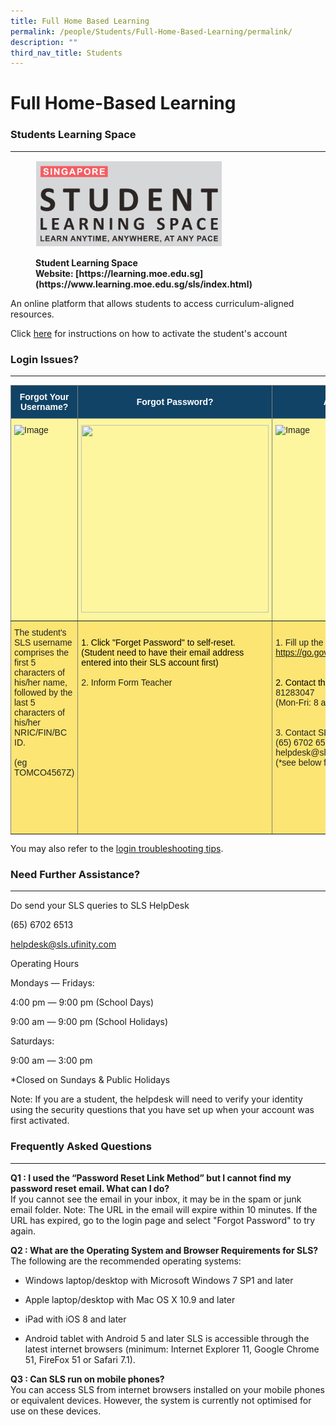 ```yaml
---
title: Full Home Based Learning
permalink: /people/Students/Full-Home-Based-Learning/permalink/
description: ""
third_nav_title: Students
---
```

Full Home-Based Learning
========================

### Students Learning Space
----------------------------

<figure>

![](/images/sls.png)

<figcaption> <strong> Student Learning Space Website: [https://learning.moe.edu.sg](https://www.learning.moe.edu.sg/sls/index.html)</strong> </figcaption>

</figure>

An online platform that allows students to access curriculum-aligned resources.

Click [here](/files/sls.pdf) for instructions on how to activate the student's account  
[](https://learning.moe.edu.sg/)

### Login Issues?
----------------------------

<style type="text/css">
.tg  {border-collapse:collapse;border-spacing:0;}
.tg td{border-color:black;border-style:solid;border-width:1px;font-family:Arial, sans-serif;font-size:14px;
  overflow:hidden;padding:10px 5px;word-break:normal;}
.tg th{border-color:black;border-style:solid;border-width:1px;font-family:Arial, sans-serif;font-size:14px;
  font-weight:normal;overflow:hidden;padding:10px 5px;word-break:normal;}
.tg .tg-oj76{background-color:#FCE573;border-color:inherit;color:#222;text-align:left;vertical-align:middle}
.tg .tg-7t0u{background-color:#FCE573;border-color:inherit;color:#222;text-align:left;vertical-align:top}
.tg .tg-hwvi{background-color:#104366;border-color:inherit;color:#FFF;font-weight:bold;text-align:center;vertical-align:middle}
.tg .tg-h21v{background-color:#FDF69E;border-color:inherit;color:#222;text-align:left;vertical-align:top}
</style>
<table class="tg">
<thead>
  <tr>
    <th class="tg-hwvi"><span style="font-weight:bold;color:#FFF;background-color:#104366">Forgot Your Username?</span></th>
    <th class="tg-hwvi"><span style="font-weight:bold;color:#FFF;background-color:#104366">Forgot Password?</span></th>
    <th class="tg-hwvi"><span style="font-weight:bold;color:#FFF;background-color:#104366">Account Locked?</span></th>
  </tr>
</thead>
<tbody>
  <tr>
    <td class="tg-h21v"><img src="https://northbrookssec-moe-edu-sg-admin.cwp.sg/qql/slot/u162/People/Students/forgot_username.png" alt="Image" width="300" height="300"><br></td>
    <td class="tg-h21v"><img src="https://northbrookssec-moe-edu-sg-admin.cwp.sg/qql/slot/u162/People/Students/forgot_password.png" width="300" height="300"><br></td>
    <td class="tg-h21v"><img src="https://northbrookssec-moe-edu-sg-admin.cwp.sg/qql/slot/u162/People/Students/account_locked.png" alt="Image" width="300" height="300"></td>
  </tr>
  <tr>
    <td class="tg-oj76"><span style="color:#222;background-color:#FCE573">The student's SLS username comprises the first 5 characters of his/her name, followed by the last 5 characters of his/her NRIC/FIN/BC ID. </span><br><br><span style="color:#222;background-color:#FCE573">(eg TOMCO4567Z)</span><br><br><br><br><br><br></td>
    <td class="tg-7t0u"><br><span style="color:black;background-color:transparent">1. Click "Forget Password" to self-reset. (Student need to have their email address entered into their SLS account first)</span><br><br>2. Inform Form Teacher<br><br><br><br><br><br></td>
    <td class="tg-7t0u"><br>1. Fill up the form below<br><a href="https://form.gov.sg/#!/5f7e72e0c1120900110ea449" target="_blank" rel="noopener noreferrer">https://go.gov.sg/northbrooksresetpassword</a><br><br><br><span style="color:black">2. Contact the School </span>Helpline(65) 81283047<br>(Mon-Fri: 8 am to 4pm)<br><br><br>3. Contact SLS Helpdesk<br>(<span style="background-color:transparent">65) 6702 6513</span><br>helpdesk@sls.ufinity.com<br>(*see below for the operating hours)</td>
  </tr>
</tbody>
</table>

You may also refer to the [login troubleshooting tips](https://static.learning.moe.edu.sg/sls-user-guide/vle/logintroubleshooting/index.html).

### **Need Further Assistance?**
----------------------------

Do send your SLS queries to SLS HelpDesk

(65) 6702 6513

helpdesk@sls.ufinity.com

  

Operating Hours

Mondays ― Fridays:

4:00 pm ― 9:00 pm (School Days)

9:00 am ― 9:00 pm (School Holidays)

  

Saturdays:

9:00 am ― 3:00 pm

\*Closed on Sundays & Public Holidays

  

Note: If you are a student, the helpdesk will need to verify your identity using the security questions that you have set up when your account was first activated.

### Frequently Asked Questions
--------------------------

**Q1 : I used the “Password Reset Link Method” but I cannot find my password reset email. What can I do?**  
If you cannot see the email in your inbox, it may be in the spam or junk email folder. Note: The URL in the email will expire within 10 minutes. If the URL has expired, go to the login page and select "Forgot Password" to try again.    
  
**Q2 : What are the Operating System and Browser Requirements for SLS?**  
The following are the recommended operating systems:  

*   Windows laptop/desktop with Microsoft Windows 7 SP1 and later   
    
*   Apple laptop/desktop with Mac OS X 10.9 and later   
    
*   iPad with iOS 8 and later   
    
*   Android tablet with Android 5 and later SLS is accessible through the latest internet browsers (minimum: Internet Explorer 11, Google Chrome 51, FireFox 51 or Safari 7.1).     
    

  
**Q3 : Can SLS run on mobile phones?**  
You can access SLS from internet browsers installed on your mobile phones or equivalent devices. However, the system is currently not optimised for use on these devices.